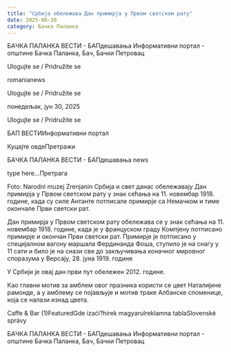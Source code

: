 ```yaml
---
title: "Србија обележава Дан примирја у Првом светском рату"
date: 2025-06-30
category: Бачка Паланка
---
```


БАЧКА ПАЛАНКА ВЕСТИ - БАПдешавања Информативни портал - општине Бачка Паланка, Бач, Бачки Петровац

Ulogujte se / Pridružite se

romanianews

Ulogujte se / Pridružite se

понедељак, јун 30, 2025

Ulogujte se / Pridružite se

БАП ВЕСТИИнформативни портал

Куцајте овдеПретражи

БАЧКА ПАЛАНКА ВЕСТИ - БАПдешавања news

type here...Претрага

Foto: Narodni muzej Zrenjanin
            Србија и свет данас обележавају Дан примирја у Првом светском рату у знак сећања на 11. новембар 1918. године, када су силе Антанте потписале примирје са Немачком и тиме окончале Први светски рат.

Дан примирја у Првом светском рату обележава се у знак сећања на 11. новембар 1918. године, када је у француском граду Компјену потписано примирје и окончан Први светски рат.
Примирје је потписано у специјалном вагону маршала Фердинанда Фоша, ступило је на снагу у 11 сати и било је на снази све до закључивања коначног мировног споразума у Версају, 28. јуна 1919. године


У Србији је овај дан први пут обележен 2012. године.


Као главни мотив за амблем овог празника користи се цвет Наталијине рамонде, а у амблему се појављује и мотив траке Албанске споменице, која се налази изнад цвета.

Caffe & Bar (1)FeaturedGde izaći?hírek magyarulreklamna tablaSlovenské správy

БАЧКА ПАЛАНКА ВЕСТИ - БАПдешавања Информативни портал - општине Бачка Паланка, Бач, Бачки Петровац
